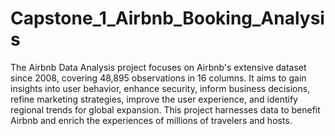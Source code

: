 # Capstone_1_Airbnb_Booking_Analysis

The Airbnb Data Analysis project focuses on Airbnb's extensive dataset since 2008, covering 48,895 observations in 16 columns. It aims to gain insights into user behavior, enhance security, inform business decisions, refine marketing strategies, improve the user experience, and identify regional trends for global expansion. This project harnesses data to benefit Airbnb and enrich the experiences of millions of travelers and hosts.
